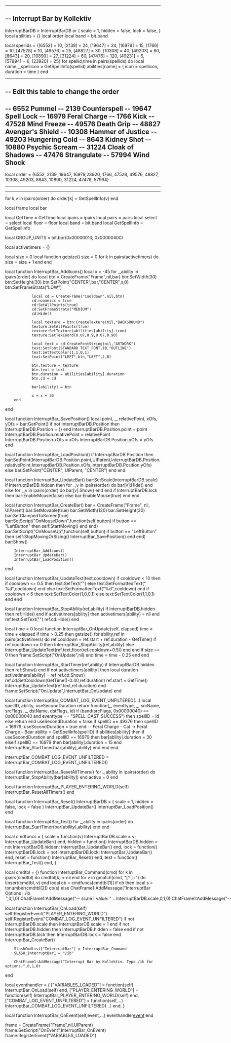 ----------------------------------------------------
-- Interrupt Bar by Kollektiv
----------------------------------------------------
 
InterruptBarDB = InterruptBarDB or { scale = 1, hidden = false, lock = false, }
local abilities = {}
local order
local band = bit.band
 
local spellids = {[6552] = 10, [2139] = 24, [19647] = 24, [16979] = 15, [1766] = 10, [47528] = 10, [49576] = 25, [48827] = 30, [10308] = 40, [49203] = 60, [8643] = 20, [10890] = 27, [31224] = 60, [47476] = 120, [49231] = 6, [57994] = 6, [23920] = 25}
for spellid,time in pairs(spellids) do
        local name,_,spellicon = GetSpellInfo(spellid) 
        abilities[name] = { icon = spellicon, duration = time }
end
 
-----------------------------------------------------
-- Edit this table to change the order
-----------------------------------------------------
-- 6552  Pummel
-- 2139  Counterspell
-- 19647 Spell Lock
-- 16979 Feral Charge
-- 1766  Kick
-- 47528 Mind Freeze
-- 49576 Death Grip
-- 48827 Avenger's Shield
-- 10308 Hammer of Justice
-- 49203 Hungering Cold
-- 8643 Kidney Shot
-- 10880 Psychic Scream
-- 31224 Cloak of Shadows
-- 47476 Strangulate
-- 57994 Wind Shock
-----------------------------------------------------
 
local order = {6552, 2139, 19647, 16979,23920, 1766, 47528, 49576, 48827, 10308, 49203, 8643, 10890, 31224, 47476, 57994}
 
-----------------------------------------------------
-----------------------------------------------------
 
for k,v in ipairs(order) do order[k] = GetSpellInfo(v) end
 
local frame
local bar
 
local GetTime = GetTime
local ipairs = ipairs
local pairs = pairs
local select = select
local floor = floor
local band = bit.band
local GetSpellInfo = GetSpellInfo
 
local GROUP_UNITS = bit.bor(0x00000010, 0x00000400)
 
local activetimers = {}
 
local size = 0
local function getsize()
        size = 0
        for k in pairs(activetimers) do
                size = size + 1
        end
end
 
local function InterruptBar_AddIcons()
        local x = -45
        for _,ability in ipairs(order) do
                local btn = CreateFrame("Frame",nil,bar)
                btn:SetWidth(30)
                btn:SetHeight(30)
                btn:SetPoint("CENTER",bar,"CENTER",x,0)
                btn:SetFrameStrata("LOW")
               
                local cd = CreateFrame("Cooldown",nil,btn)
                cd.noomnicc = true
                cd:SetAllPoints(true)
                cd:SetFrameStrata("MEDIUM")
                cd:Hide()
               
                local texture = btn:CreateTexture(nil,"BACKGROUND")
                texture:SetAllPoints(true)
                texture:SetTexture(abilities[ability].icon)
                texture:SetTexCoord(0.07,0.9,0.07,0.90)
       
                local text = cd:CreateFontString(nil,"ARTWORK")
                text:SetFont(STANDARD_TEXT_FONT,18,"OUTLINE")
                text:SetTextColor(1,1,0,1)
                text:SetPoint("LEFT",btn,"LEFT",2,0)
               
                btn.texture = texture
                btn.text = text
                btn.duration = abilities[ability].duration
                btn.cd = cd
               
                bar[ability] = btn
               
                x = x + 30
        end
end
 
local function InterruptBar_SavePosition()
        local point, _, relativePoint, xOfs, yOfs = bar:GetPoint()
        if not InterruptBarDB.Position then
                InterruptBarDB.Position = {}
        end
        InterruptBarDB.Position.point = point
        InterruptBarDB.Position.relativePoint = relativePoint
        InterruptBarDB.Position.xOfs = xOfs
        InterruptBarDB.Position.yOfs = yOfs
end
 
local function InterruptBar_LoadPosition()
        if InterruptBarDB.Position then
                bar:SetPoint(InterruptBarDB.Position.point,UIParent,InterruptBarDB.Position.relativePoint,InterruptBarDB.Position.xOfs,InterruptBarDB.Position.yOfs)
        else
                bar:SetPoint("CENTER", UIParent, "CENTER")
        end
end
 
local function InterruptBar_UpdateBar()
        bar:SetScale(InterruptBarDB.scale)
        if InterruptBarDB.hidden then
                for _,v in ipairs(order) do bar[v]:Hide() end
        else
                for _,v in ipairs(order) do bar[v]:Show() end
        end
        if InterruptBarDB.lock then
                bar:EnableMouse(false)
        else
                bar:EnableMouse(true)
        end
end
 
local function InterruptBar_CreateBar()
        bar = CreateFrame("Frame", nil, UIParent)
        bar:SetMovable(true)
        bar:SetWidth(120)
        bar:SetHeight(30)
        bar:SetClampedToScreen(true)
        bar:SetScript("OnMouseDown",function(self,button) if button == "LeftButton" then self:StartMoving() end end)
        bar:SetScript("OnMouseUp",function(self,button) if button == "LeftButton" then self:StopMovingOrSizing() InterruptBar_SavePosition() end end)
        bar:Show()
       
        InterruptBar_AddIcons()
        InterruptBar_UpdateBar()
        InterruptBar_LoadPosition()
end
 
local function InterruptBar_UpdateText(text,cooldown)
        if cooldown < 10 then
                if cooldown <= 0.5 then
                        text:SetText("")
                else
                        text:SetFormattedText(" %d",cooldown)
                end
        else
                text:SetFormattedText("%d",cooldown)
        end
        if cooldown < 6 then
                text:SetTextColor(1,0,0,1)
        else
                text:SetTextColor(1,1,0,1)
        end
end
 
local function InterruptBar_StopAbility(ref,ability)
        if InterruptBarDB.hidden then ref:Hide() end
        if activetimers[ability] then activetimers[ability] = nil end
        ref.text:SetText("")
        ref.cd:Hide()
end
 
local time = 0
local function InterruptBar_OnUpdate(self, elapsed)
        time = time + elapsed
        if time > 0.25 then
                getsize()
                for ability,ref in pairs(activetimers) do
                        ref.cooldown = ref.start + ref.duration - GetTime()
                        if ref.cooldown <= 0 then
                                InterruptBar_StopAbility(ref,ability)
                        else
                                InterruptBar_UpdateText(ref.text,floor(ref.cooldown+0.5))
                        end
                end
                if size == 0 then frame:SetScript("OnUpdate",nil) end
                time = time - 0.25
        end
end
 
local function InterruptBar_StartTimer(ref,ability)
        if InterruptBarDB.hidden then
                ref:Show()
        end
        if not activetimers[ability] then
                local duration
                activetimers[ability] = ref
                ref.cd:Show()
                ref.cd:SetCooldown(GetTime()-0.40,ref.duration)
                ref.start = GetTime()
                InterruptBar_UpdateText(ref.text,ref.duration)
        end
        frame:SetScript("OnUpdate",InterruptBar_OnUpdate)
end
 
local function InterruptBar_COMBAT_LOG_EVENT_UNFILTERED(...)
        local spellID, ability, useSecondDuration
        return function(_, eventtype, _, srcName, srcFlags, _, dstName, dstFlags, id)
                if (band(srcFlags, 0x00000040) == 0x00000040 and eventtype == "SPELL_CAST_SUCCESS") then
                        spellID = id
                else
                        return
                end
                useSecondDuration = false
                if spellID == 49376 then spellID = 16979; useSecondDuration = true end -- Feral Charge - Cat -> Feral Charge - Bear
                ability = GetSpellInfo(spellID)
                if abilities[ability] then
                        if useSecondDuration and spellID == 16979 then
                                bar[ability].duration = 30
                        elseif spellID == 16979 then
                                bar[ability].duration = 15
                        end
                        InterruptBar_StartTimer(bar[ability],ability)
                end
        end
end
 
InterruptBar_COMBAT_LOG_EVENT_UNFILTERED = InterruptBar_COMBAT_LOG_EVENT_UNFILTERED()
 
local function InterruptBar_ResetAllTimers()
        for _,ability in ipairs(order) do
                InterruptBar_StopAbility(bar[ability])
        end
        active = 0
end
 
local function InterruptBar_PLAYER_ENTERING_WORLD(self)
        InterruptBar_ResetAllTimers()
end
 
local function InterruptBar_Reset()
        InterruptBarDB = { scale = 1, hidden = false, lock = false }
        InterruptBar_UpdateBar()
        InterruptBar_LoadPosition()
end
 
local function InterruptBar_Test()
        for _,ability in ipairs(order) do
                InterruptBar_StartTimer(bar[ability],ability)
        end
end
 
local cmdfuncs = {
        scale = function(v) InterruptBarDB.scale = v; InterruptBar_UpdateBar() end,
        hidden = function() InterruptBarDB.hidden = not InterruptBarDB.hidden; InterruptBar_UpdateBar() end,
        lock = function() InterruptBarDB.lock = not InterruptBarDB.lock; InterruptBar_UpdateBar() end,
        reset = function() InterruptBar_Reset() end,
        test = function() InterruptBar_Test() end,
}
 
local cmdtbl = {}
function InterruptBar_Command(cmd)
        for k in ipairs(cmdtbl) do
                cmdtbl[k] = nil
        end
        for v in gmatch(cmd, "[^ ]+") do
        tinsert(cmdtbl, v)
  end
  local cb = cmdfuncs[cmdtbl[1]]
  if cb then
        local s = tonumber(cmdtbl[2])
        cb(s)
  else
        ChatFrame1:AddMessage("InterruptBar Options | /ib <option>",0,1,0)     
        ChatFrame1:AddMessage("-- scale <number> | value: " .. InterruptBarDB.scale,0,1,0)
        ChatFrame1:AddMessage("-- hidden (toggle) | value: " .. tostring(InterruptBarDB.hidden),0,1,0)
        ChatFrame1:AddMessage("-- lock (toggle) | value: " .. tostring(InterruptBarDB.lock),0,1,0)
        ChatFrame1:AddMessage("-- test (execute)",0,1,0)
        ChatFrame1:AddMessage("-- reset (execute)",0,1,0)
  end
end
 
local function InterruptBar_OnLoad(self)
        self:RegisterEvent("PLAYER_ENTERING_WORLD")
        self:RegisterEvent("COMBAT_LOG_EVENT_UNFILTERED")
        if not InterruptBarDB.scale then InterruptBarDB.scale = 1 end
        if not InterruptBarDB.hidden then InterruptBarDB.hidden = false end
        if not InterruptBarDB.lock then InterruptBarDB.lock = false end
        InterruptBar_CreateBar()
       
        SlashCmdList["InterruptBar"] = InterruptBar_Command
        SLASH_InterruptBar1 = "/ib"
       
        ChatFrame1:AddMessage("Interrupt Bar by Kollektiv. Type /ib for options.",0,1,0)
end
 
local eventhandler = {
        ["VARIABLES_LOADED"] = function(self) InterruptBar_OnLoad(self) end,
        ["PLAYER_ENTERING_WORLD"] = function(self) InterruptBar_PLAYER_ENTERING_WORLD(self) end,
        ["COMBAT_LOG_EVENT_UNFILTERED"] = function(self,...) InterruptBar_COMBAT_LOG_EVENT_UNFILTERED(...) end,
}
 
local function InterruptBar_OnEvent(self,event,...)
        eventhandler[event](self,...)
end
 
frame = CreateFrame("Frame",nil,UIParent)
frame:SetScript("OnEvent",InterruptBar_OnEvent)
frame:RegisterEvent("VARIABLES_LOADED")
